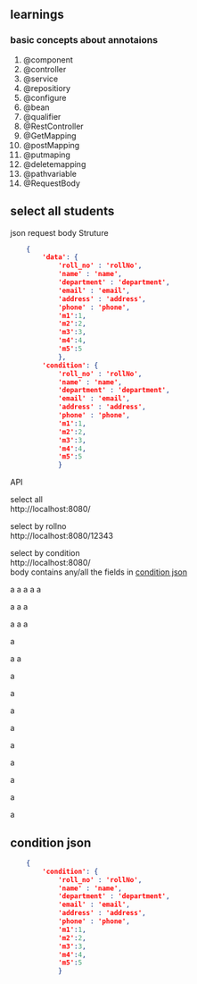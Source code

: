 ## learnings
### basic concepts about annotaions 
1. @component
2. @controller
3. @service
4. @repositiory
5. @configure
6. @bean
7. @qualifier
8. @RestController
9. @GetMapping
10. @postMapping
11. @putmaping
12. @deletemapping
13. @pathvariable
14. @RequestBody



## select all students
json request body Struture
```json
    {
        'data': {
            'roll_no' : 'rollNo',
	        'name' : 'name',
        	'department' : 'department',
	        'email' : 'email',
    	    'address' : 'address',
    	    'phone' : 'phone',
            'm1':1,
            'm2':2,
            'm3':3,
            'm4':4,
            'm5':5
            },
        'condition': {
            'roll_no' : 'rollNo',
	        'name' : 'name',
        	'department' : 'department',
	        'email' : 'email',
    	    'address' : 'address',
    	    'phone' : 'phone',
            'm1':1,
            'm2':2,
            'm3':3,
            'm4':4,
            'm5':5
            }
```

API

select all<br>
http://localhost:8080/

select by rollno
<br> http://localhost:8080/12343

select by condition <br> http://localhost:8080/ <br> body contains any/all the fields in [condition json](#condition_json)

a
a
a
a
a

a
a
a


a
a
a


a

a
a

a

a

a

a

a

a

a

a

a













## <a name="condition_json"> condition json </a>
```json
    {
        'condition': {
            'roll_no' : 'rollNo',
	        'name' : 'name',
        	'department' : 'department',
	        'email' : 'email',
    	    'address' : 'address',
    	    'phone' : 'phone',
            'm1':1,
            'm2':2,
            'm3':3,
            'm4':4,
            'm5':5
            }
```